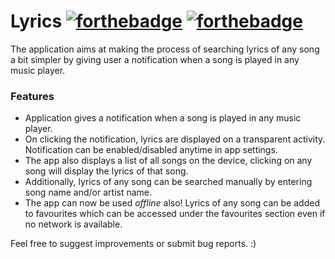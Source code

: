 # Lyrics   [![forthebadge](http://forthebadge.com/badges/built-with-love.svg)](http://forthebadge.com)  [![forthebadge](https://forthebadge.com/images/badges/built-with-swag.svg)](https://forthebadge.com)

The application aims at making the process of searching lyrics of any song a bit simpler by giving user a notification when a song is played in any music player. 

### Features

- Application gives a notification when a song is played in any music player.
- On clicking the notification, lyrics are displayed on a transparent activity. Notification can be enabled/disabled anytime in app settings.
- The app also displays a list of all songs on the device, clicking on any song will display the lyrics of that song.
- Additionally, lyrics of any song can be searched manually by entering song name and/or artist name.
- The app can now be used *offline* also! Lyrics of any song can be added to favourites which can be accessed under the favourites section even if no network is available.

Feel free to suggest improvements or submit bug reports. :)
